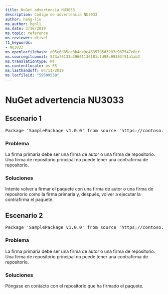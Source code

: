 ```yaml
---
title: NuGet advertencia NU3033
description: Código de advertencia NU3033
author: heng-liu
ms.author: henli
ms.date: 3/18/2019
ms.topic: reference
ms.reviewer: dtivel
f1_keywords:
- NU3033
ms.openlocfilehash: d05e6d85ce3b4de9e4635795d3207c987547c0cf
ms.sourcegitcommit: 573af6133a39601136181c1d98c09303f51a1ab2
ms.translationtype: MT
ms.contentlocale: es-ES
ms.lasthandoff: 04/11/2019
ms.locfileid: "59509538"
---
```

# <a name="nuget-warning-nu3033"></a>NuGet advertencia NU3033

## <a name="scenario-1"></a>Escenario 1

<pre>Package 'SamplePackage v1.0.0' from source 'https://contoso.com/index.json': A repository primary signature must not have a repository countersignature.</pre>

### <a name="issue"></a>Problema

La firma primaria debe ser una firma de autor o una firma de repositorio. Una firma de repositorio principal no puede tener una contrafirma de repositorio.

### <a name="solution"></a>Soluciones

Intente volver a firmar el paquete con una firma de autor o una firma de repositorio como la firma primaria y, después, volver a ejecutar la contrafirma el paquete.



## <a name="scenario-2"></a>Escenario 2

<pre>Package 'SamplePackage v1.0.0' from source 'https://contoso.com/index.json': A repository primary signature must not have a repository countersignature.</pre>

### <a name="issue"></a>Problema

La firma primaria debe ser una firma de autor o una firma de repositorio. Una firma de repositorio principal no puede tener una contrafirma de repositorio.

### <a name="solution"></a>Soluciones

Póngase en contacto con el repositorio que ha firmado el paquete.